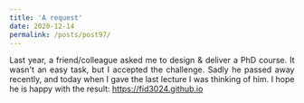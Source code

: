 ```yaml
---
title: 'A request'
date: 2020-12-14
permalink: /posts/post97/
---
```

<div align="justify">

Last year, a friend/colleague asked me to design & deliver a PhD course. It wasn't an easy task, but I accepted the challenge. Sadly he passed away recently, and today when I gave the last lecture I was thinking of him. I hope he is happy with the result: <a href="https://fid3024.github.io/">https://fid3024.github.io</a>

</div>
